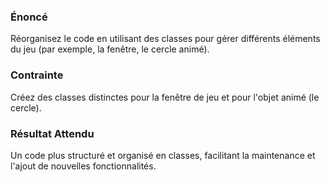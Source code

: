 ### Énoncé

Réorganisez le code en utilisant des classes pour gérer différents éléments du jeu (par exemple, la fenêtre, le cercle animé).

### Contrainte

Créez des classes distinctes pour la fenêtre de jeu et pour l'objet animé (le cercle).

### Résultat Attendu

Un code plus structuré et organisé en classes, facilitant la maintenance et l'ajout de nouvelles fonctionnalités.